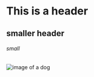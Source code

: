 # This is a header
## smaller header
###### small
![image of a dog](https://github.com/Exp-Communicate-Using-Markdown-Cohort-1/series-communicate-using-markdown-HaydenChristensen10/assets/156054178/3662b3e6-86c4-483d-b9f6-452ef11f8169)

